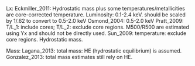 Lx:
Eckmiller_2011: Hydrostatic mass plus some temperatures/metallicities are core-corrected temperature. Luminosity: 0.1-2.4 keV. should be scaled by 1/.62 to convert to 0.5-2.0 keV
Osmond_2004: 0.5-2.0 keV
Pratt_2009: T/L_1: include cores; T/L_2: exclude core regions. M500/R500 are estimated using Yx and should not be directly used.
Sun_2009: temperature: exclude core regions. Hydrostatic mass.

Mass:
Lagana_2013: total mass: HE (hydrostatic equilibrium) is assumed.
Gonzalez_2013: total mass estimates still rely on HE.
